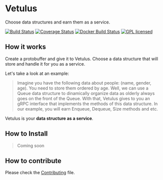 # Vetulus
Choose data structures and earn them as a service.

[![Build Status](https://travis-ci.org/pantuza/vetulus.svg?branch=master)](https://travis-ci.org/pantuza/vetulus)
[![Coverage Status](https://coveralls.io/repos/github/pantuza/vetulus/badge.svg?branch=master)](https://coveralls.io/github/pantuza/vetulus?branch=master)
[![Docker Build Status](https://img.shields.io/docker/build/jrottenberg/ffmpeg.svg)](https://hub.docker.com/r/pantuza/vetulus/)
[![GPL licensed](https://img.shields.io/badge/license-GPL-blue.svg)](https://github.com/pantuza/vetulus/blob/master/LICENSE)

## How it works
Create a protobuffer and give it to Vetulus.
Choose a data structure that will store and handle it for you as a service. 

Let's take a look at an example: 
> Imagine you have the following data about people: (name, gender, age).
> You need to store them ordered by age.
> Well, we can use a Queue data structure to dinamically organize data as olderly always goes on the front of the Queue.
> With that, Vetulus gives to you an gRPC interface that implements the methods of this data structure. In our example, 
> you will earn Enqueue, Dequeue, Size methods and etc. 

Vetulus is your **data structure as a service**.

## How to Install
> Coming soon

## How to contribute

Please check the
[Contributing](https://github.com/pantuza/vetulus/blob/master/CONTRIBUTING.md) file.
